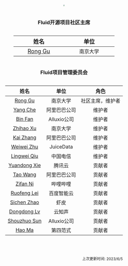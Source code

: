 <br>
<br>
<br>
<div align=center>
<img src="/fluid-horizontal-color.png" style="zoom:30%;"/>
</div>
<br>

### <center>Fluid开源项目社区主席</center>

<style>
.center 
{
  width: auto;
  display: table;
  margin-left: auto;
  margin-right: auto;
}
</style>

<div class="center">

| &nbsp;&nbsp;&nbsp;&nbsp;&nbsp;&nbsp;&nbsp;&nbsp;&nbsp;&nbsp;&nbsp;&nbsp; <font size=4.5>姓名</font>  &nbsp;&nbsp;&nbsp;&nbsp;&nbsp;&nbsp;&nbsp;&nbsp;&nbsp;&nbsp;&nbsp;&nbsp; | &nbsp;&nbsp;&nbsp;&nbsp;&nbsp;&nbsp;&nbsp;&nbsp;&nbsp;&nbsp;&nbsp;&nbsp; <font size=4.5>单位</font> &nbsp;&nbsp;&nbsp;&nbsp;&nbsp;&nbsp;&nbsp;&nbsp;&nbsp;&nbsp;&nbsp;&nbsp; |
| :----------------------------------------------------------: | :----------------------------------------------------------: |
|              <font size=4.5>[Rong Gu]()</font>               |                           南京大学                           |

</div>



### <center>Fluid项目管理委员会</center>


<p align="center"></p>

<div class="center">


|                   姓名                          |     单位     |       角色       |
| :---------------------------------------------: | :----------: | :--------------: |
|   [Rong Gu](https://github.com/RongGu)          |   南京大学    | 社区主席，维护者 |
|   [Yang Che](https://github.com/cheyang)        | 阿里巴巴公司  |      维护者      |
|   [Bin Fan](https://github.com/apc999)          | Alluxio公司  |      维护者      |
|  [Zhihao Xu](https://github.com/TrafalgarZZZ)   |   南京大学   |      维护者      |
|  [Kai Zhang](https://github.com/wsxiaozhang)    | 阿里巴巴公司  |      维护者      |
|  [Weiwei Zhu](https://github.com/zwwhdls)       |  JuiceData   |      维护者      |
| [Lingwei Qiu](https://github.com/yangyuliufeng) |   中国电信   |      维护者      |
| [Yuandong Xie](https://github.com/xieydd)       |    腾讯云    |      贡献者      |
|   [Tao Wang](https://github.com/frankleaf)      | 阿里巴巴公司 |      贡献者      |
|   [Zifan Ni](https://github.com/zifanni)        |   哔哩哔哩   |      贡献者      |
|   [Ruofeng Lei](https://github.com/abowloflrf)  |   百度智能云  |      贡献者      |
|   [Sichen Zhao](https://github.com/hahchenchen) |   虾皮       |      贡献者      |
|   [Dongdong Lv](https://github.com/ldd91)       |   云知声     |      贡献者      |
|   [Shouzhuo Sun](https://github.com/ssz1997)    | Alluxio公司 |      贡献者      |
|   [Hao Ma](https://github.com/allenhaozi)       |   第四范式   |      贡献者      |

<br>
<br>
<br>
<div align=right style="font-size:12px">上次更新时间: 2023/6/5</div>
</div>
</div>